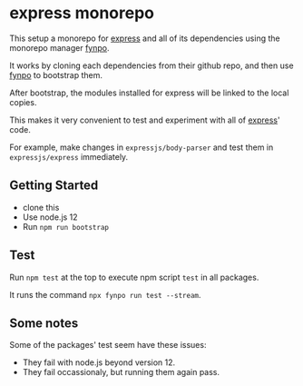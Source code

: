# express monorepo

This setup a monorepo for [express] and all of its dependencies using the monorepo manager [fynpo].

It works by cloning each dependencies from their github repo, and then use [fynpo] to bootstrap them.

After bootstrap, the modules installed for express will be linked to the local copies.

This makes it very convenient to test and experiment with all of [express]' code.

For example, make changes in `expressjs/body-parser` and test them in `expressjs/express` immediately.

## Getting Started

- clone this
- Use node.js 12
- Run `npm run bootstrap`

## Test

Run `npm test` at the top to execute npm script `test` in all packages.

It runs the command `npx fynpo run test --stream`.

## Some notes

Some of the packages' test seem have these issues:

- They fail with node.js beyond version 12.
- They fail occassionaly, but running them again pass.

[fynpo]: https://jchip.github.io/fynpo/
[express]: https://expressjs.com/
